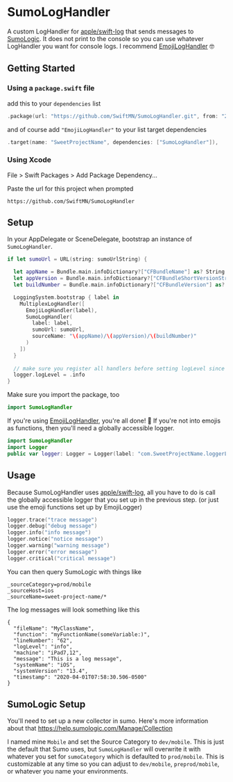 # SumoLogHandler

A custom LogHandler for [apple/swift-log](https://github.com/apple/swift-log) that sends messages to [SumoLogic](https://www.sumologic.com). 
It does not print to the console so you can use whatever LogHandler you want for console logs. I recommend [EmojiLogHandler](https://github.com/SwiftMN/EmojiLogHandler) 🤓

## Getting Started

### Using a `package.swift` file

add this to your `dependencies` list
```swift
.package(url: "https://github.com/SwiftMN/SumoLogHandler.git", from: "2.0.0")
```

and of course add `"EmojiLogHandler"` to your list target dependencies
```swift
.target(name: "SweetProjectName", dependencies: ["SumoLogHandler"]),
```

### Using Xcode

File > Swift Packages > Add Package Dependency...

Paste the url for this project when prompted
```
https://github.com/SwiftMN/SumoLogHandler
```


## Setup

In your AppDelegate or SceneDelegate, bootstrap an instance of `SumoLogHandler`.

```swift
if let sumoUrl = URL(string: sumoUrlString) {

  let appName = Bundle.main.infoDictionary?["CFBundleName"] as? String ?? "*"
  let appVersion = Bundle.main.infoDictionary?["CFBundleShortVersionString"] as? String ?? "*"
  let buildNumber = Bundle.main.infoDictionary?["CFBundleVersion"] as? String ?? "*"

  LoggingSystem.bootstrap { label in
    MultiplexLogHandler([
      EmojiLogHandler(label),
      SumoLogHandler(
        label: label,
        sumoUrl: sumoUrl,
        sourceName: "\(appName)/\(appVersion)/\(buildNumber)"
      )
    ])
  }
  
  // make sure you register all handlers before setting logLevel since logger.logLevel just forwards to the handlers
  logger.logLevel = .info
}
```

Make sure you import the package, too
```swift
import SumoLogHandler
```

If you're using [EmojiLogHandler](https://github.com/SwiftMN/EmojiLogHandler), you're all done! 💯
If you're not into emojis as functions, then you'll need a globally accessible logger.

```swift
import SumoLogHandler
import Logger
public var logger: Logger = Logger(label: "com.SweetProjectName.loggerLabel")
```

## Usage

Because SumoLogHandler uses [apple/swift-log](https://github.com/apple/swift-log), all you have to do is call the globally accessible logger that you set up in the previous step. (or just use the emoji functions set up by EmojiLogger)

```swift
logger.trace("trace message")
logger.debug("debug message")
logger.info("info message")
logger.notice("notice message")
logger.warning("warning message")
logger.error("error message")
logger.critical("critical message")
```

You can then query SumoLogic with things like
```
_sourceCategory=prod/mobile
_sourceHost=ios
_sourceName=sweet-project-name/*
```

The log messages will look something like this
```
{
  "fileName": "MyClassName",
  "function": "myFunctionName(someVariable:)",
  "lineNumber": "62",
  "logLevel": "info",
  "machine": "iPad7,12",
  "message": "This is a log message",
  "systemName": "iOS",
  "systemVersion": "13.4",
  "timestamp": "2020-04-01T07:58:30.506-0500"
}
```


## SumoLogic Setup

You'll need to set up a new collector in sumo. Here's more information about that https://help.sumologic.com/Manage/Collection

I named mine `Mobile` and set the Source Category to `dev/mobile`. This is just the default that Sumo uses, but `SumoLogHandler` will overwrite it with whatever you set for `sumoCategory` which is defaulted to `prod/mobile`. This is customizable at any time so you can adjust to `dev/mobile`, `preprod/mobile`, or whatever you name your environments.
